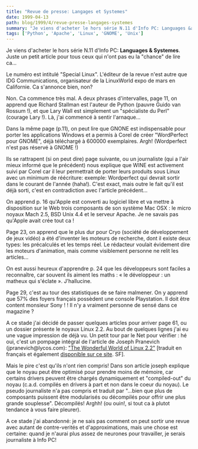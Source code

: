 ```yaml
---
title: "Revue de presse: Langages et Systemes"
date: 1999-04-13
path: blog/1999/4/revue-presse-langages-systemes
summary: "Je viens d'acheter le hors série N.11 d'Info PC: Languages &amp; Systemes."
tags: ['Python', 'Apache', 'Linux', 'GNOME', 'Unix']
---
```


<P>Je viens d'acheter le hors série N.11 d'Info PC: <B>Languages &amp;
Systemes</B>.  Juste un petit article pour tous ceux qui n'ont pas eu la
"chance" de lire ca...</P>

<P>Le numéro est intitulé "Special Linux". L'éditeur de la revue n'est
autre que IDG Communications, organisateur de la LinuxWorld expo de mars
en Californie.  Ca s'annonce bien, non?</P>

<P>Non.  Ca commence très mal. A deux phrases d'intervalles, page 11, on
apprend que Richard Stallman est l'auteur de Python  (pauvre
Guido van Rossum !), et que Lary Wall est simplement un "spécialiste du
Perl" (courage Lary !).  Là, j'ai commencé à sentir l'arnaque...</P>

<P>Dans la même page (p.11), on peut lire que GNONE est indispensable
pour porter les applications Windows et a permis à Corel de créer
"WordPerfect pour GNOME", déjà téléchargé à 600000 exemplaires. Argh!
(Wordperfect n'est pas réservé à GNOME !)</P>

<P>Ils se rattrapent (si on peut dire) page suivante, ou un journaliste
(qui a l'air mieux informé que le précédent) nous explique que WINE
est activement suivi par Corel car il leur permettrait de porter leurs
produits sous Linux avec un minimum de réécriture: exemple: Wordperfect
qui devrait sortir dans le courant de l'année (haha!). C'est exact,
mais outre le fait qu'il est déjà sorti, c'est en contradiction avec
l'article précédent...</P>

<P>On apprend p. 16 qu'Apple est converti au logiciel libre et va mettre
à disposition sur le Web trois composants de son système Mac OSX : le
micro noyaux Mach 2.5, BSD Unix 4.4 et le serveur Apache. Je ne savais
pas qu'Apple avait crée tout ca !</P>

<P>Page 23, on apprend que le plus dur pour Cryo (société de développement
de jeux vidéo) a été d'inventer les moteurs de recherche, dont il existe
deux types: les précalculés et les temps réel. Le rédacteur voulait
évidement dire les moteurs d'animation, mais comme visiblement personne
ne relit les articles...</P>

<P>On est aussi heureux d'apprendre p. 24 que les développeurs sont faciles
a reconnaître, car souvent ils aiment les maths : « le développeur :
un matheux qui s'éclate ». J'hallucine.</P>

<P>Page 29, c'est au tour des statistiques de se faire malmener. On y apprend
que 57% des foyers français possèdent une console Playstation. Il doit
être content monsieur Sony ! ! Il n'y a vraiment personne de sensé dans
ce magazine ?</P>

<P>A ce stade j'ai décidé de passer quelques articles pour arriver page 61,
ou un dossier présente le noyaux Linux 2.2. Au bout
de quelques lignes j'ai eu une vague impression de déjà vu. Un petit
tour par le Net pour vérifier : hé oui, c'est un pompage intégral de
l'article de Joseph Pranevich (jpranevich@lycos.com):
<A HREF="http://www.linuxhq.com/wonderful22.html">"The Wonderful
World of Linux 2.2"</A>
[traduit en français et également <A HREF="http://www.linux-center.org/articles/9902/wwol2.2.txt">disponible sur ce site</A>. SF].</P>

<P>Mais le pire c'est qu'ils n'ont rien compris! Dans son article joseph
explique que le noyau peut être optimisé pour prendre moins de mémoire,
car certains drivers peuvent être chargés dynamiquement et "compiled-out"
du noyau (c.a.d. compilés en drivers à part et non dans le coeur du
noyau).  Le pseudo journaliste n'a pas compris et traduit par "...bien
que plus de composants puissent être modularisés ou décompilés pour offrir
une plus grande souplesse". Décompilés! Arghh! (ou ouin!, si tout ca à
plutot tendance à vous faire pleurer).</P>

<P>A ce stade j'ai abandonné: je ne sais pas comment on peut sortir une
revue avec autant de contre-verités et d'approximations, mais une chose
est certaine: quand je n'aurai plus assez de neurones pour travailler,
je serais journaliste à Info PC!</P>


